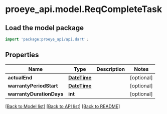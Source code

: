 # proeye_api.model.ReqCompleteTask

## Load the model package
```dart
import 'package:proeye_api/api.dart';
```

## Properties
Name | Type | Description | Notes
------------ | ------------- | ------------- | -------------
**actualEnd** | [**DateTime**](DateTime.md) |  | [optional] 
**warrantyPeriodStart** | [**DateTime**](DateTime.md) |  | [optional] 
**warrantyDurationDays** | **int** |  | [optional] 

[[Back to Model list]](../README.md#documentation-for-models) [[Back to API list]](../README.md#documentation-for-api-endpoints) [[Back to README]](../README.md)


